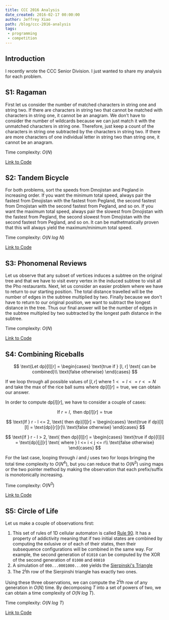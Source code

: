 ```yaml
---
title: CCC 2016 Analysis
date_created: 2016-02-17 00:00:00
author: Jeffrey Xiao
path: /blog/ccc-2016-analysis
tags:
 - programming
 - competition
---
```


## Introduction
I recently wrote the CCC Senior Division. I just wanted to share my analysis
for each problem.

## S1: Ragaman
First let us consider the number of matched characters in string one and string
two. If there are characters in string two that cannot be matched with
characters in string one, it cannot be an anagram. We don't have to consider
the number of wildcards because we can just match it with the unmatched
characters in string one. Therefore, just keep a count of the characters in
string one subtracted by the characters in string two. If there are more
characters of one individual letter in string two than string one, it cannot be
an anagram.

Time complexity: $O(N)$

[Link to Code](https://github.com/jeffrey-xiao/Competitive-Programming/blob/master/src/contest/ccc/CCC_2016_S1.java)

## S2: Tandem Bicycle
For both problems, sort the speeds from Dmojistan and Pegland in increasing
order. If you want the minimum total speed, always pair the fastest from
Dmojistan with the fastest from Pegland, the second fastest from Dmojistan with
the second fastest from Pegland, and so on. If you want the maximum total
speed, always pair the slowest from Dmojistan with the fastest from Pegland,
the second slowest from Dmojistan with the second fastest from Pegland, and so
on. It can be mathetmatically proven that this will always yield the
maximum/minimum total speed.

Time complexity: $O(N\ log\ N)$

[Link to Code](https://github.com/jeffrey-xiao/Competitive-Programming/blob/master/src/contest/ccc/CCC_2016_S2.java)

## S3: Phonomenal Reviews
Let us observe that any subset of vertices induces a subtree on the original
tree and that we have to visit every vertex in the induced subtree to visit all
the Pho restaurants. Next, let us consider an easier problem where we have to
return to our starting position. The total distance travelled will be the
number of edges in the subtree multiplied by two. Finally because we don't have
to return to our original position, we want to subtract the longest distance in
the tree. Thus our final answer will be the number of edges in the subtree
multipled by two subtracted by the longest path distance in the subtree.

Time complexity: $O(N)$

[Link to Code](https://github.com/jeffrey-xiao/Competitive-Programming/blob/master/src/contest/ccc/CCC_2016_S3.java)

## S4: Combining Riceballs
$$
\text{Let dp}[l][r] =
\begin{cases}
  \text{true if } [l, r] \text{ can be combined}\\
  \text{false otherwise}
\end{cases}
$$

If we loop through all possible values of $[l, r]$ where $1 <= l <= r <= N$ and
take the max of the rice ball sums where $\text{dp}[l][r] = \text{true}$, we can
obtain our answer.

In order to compute $\text{dp}[l][r]$, we have to consider a couple of cases:

$$
\text{If } r = l, \text{ then dp}[l][r] = \text{true}
$$

$$
\text{If } r - l <= 2, \text{ then dp}[l][r] =
\begin{cases}
  \text{true if dp}[l][l] = \text{dp}[r][r]\\
  \text{false otherwise}
\end{cases}
$$

$$
\text{If } r - l > 2, \text{ then dp}[l][r] =
\begin{cases}
  \text{true if dp}[l][i] = \text{dp}[j][r] \text{ where } l <= i < j <= r\\
  \text{false otherwise}
\end{cases}
$$

For the last case, looping through $i$ and $j$ uses two for loops bringing the
total time complexity to $O(N^4)$, but you can reduce that to $O(N^3)$ using
maps or the two pointer method by making the observation that each
prefix/suffix is monotonically increasing.

Time complexity: $O(N^3)$

[Link to Code](https://github.com/jeffrey-xiao/Competitive-Programming/blob/master/src/contest/ccc/CCC_2016_S4.java)

## S5: Circle of Life
Let us make a couple of observations first:

1. This set of rules of 1D cellular automaton is called [Rule 90](https://en.wikipedia.org/wiki/Rule_90).
  It has a property of addictivity meaning that if two initial states are
  combined by computing the exlusive or of each of their states, then their
  subsequence configurations will be combined in the same way. For example, the
  second generation of `01010` can be computed by the XOR of the
  second generation of `01000` and `00010`
2. A simulation of `000...0001000...000` yields the [Sierpinski's Triangle](https://en.wikipedia.org/wiki/Sierpinski_triangle)
3. The $2^i\text{th}$ row of the Sierpinshi triangle has exactly two ones.

Using these three observations, we can compute the $2^i\text{th}$ row of any
generation in $O(N)$ time. By decomposing $T$ into a set of powers of two, we
can obtain a time complexity of $O(N\ log\ T)$.

Time complexity: $O(N\ log\ T)$

[Link to Code](https://github.com/jeffrey-xiao/Competitive-Programming/blob/master/src/contest/ccc/CCC_2016_S5.java)
